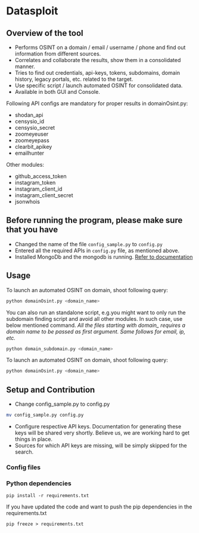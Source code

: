 # Datasploit

## Overview of the tool
* Performs OSINT on a domain / email / username / phone and find out information from different sources.
* Correlates and collaborate the results, show them in a consolidated manner. 
* Tries to find out credentials, api-keys, tokens, subdomains, domain history, legacy portals, etc. related to the target. 
* Use specific script / launch automated OSINT for consolidated data.
* Available in both GUI and Console.
 
Following API configs are mandatory for proper results in domainOsint.py:
* shodan_api
* censysio_id
* censysio_secret
* zoomeyeuser
* zoomeyepass
* clearbit_apikey
* emailhunter

Other modules:
* github_access_token
* instagram_token
* instagram_client_id
* instagram_client_secret
* jsonwhois


## Before running the program, please make sure that you have
* Changed the name of the file `config_sample.py` to `config.py`
* Entered all the required APIs in `config.py` file, as mentioned above. 
* Installed MongoDb and the mongodb is running. [Refer to documentation](https://docs.mongodb.com/manual/installation/) 


## Usage
To launch an automated OSINT on domain, shoot following query:

```bash
python domainOsint.py <domain_name>
```
You can also run an standalone script, e.g.you might want to only run the subdomain finding script and avoid all other modules. In such case, use below mentioned command. *All the files starting with domain_ requires a domain name to be passed as first argument. Same follows for email, ip, etc.*

```bash
python domain_subdomain.py <domain_name>
```

To launch an automated OSINT on domain, shoot following query:

```bash
python domainOsint.py <domain_name>
```

## Setup and Contribution
* Change config_sample.py to config.py
```bash
mv config_sample.py config.py
```
* Configure respective API keys. Documentation for generating these keys will be shared very shortly. Believe us, we are working hard to get things in place. 
* Sources for which API keys are missing, will be simply skipped for the search. 

### Config files

### Python dependencies

```
pip install -r requirements.txt
```

If you have updated the code and want to push the pip dependencies in the requirements.txt 

```
pip freeze > requirements.txt
```

